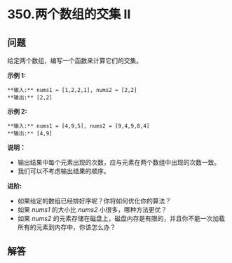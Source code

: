 # 350.两个数组的交集 II

## 问题

给定两个数组，编写一个函数来计算它们的交集。

**示例 1:**

```
**输入:** nums1 = [1,2,2,1], nums2 = [2,2]
**输出:** [2,2]

```

**示例 2:**

```
**输入:** nums1 = [4,9,5], nums2 = [9,4,9,8,4]
**输出:** [4,9]
```

**说明：**

* 输出结果中每个元素出现的次数，应与元素在两个数组中出现的次数一致。
* 我们可以不考虑输出结果的顺序。

****进阶:****

* 如果给定的数组已经排好序呢？你将如何优化你的算法？
* 如果 *nums1* 的大小比 *nums2* 小很多，哪种方法更优？
* 如果 *nums2* 的元素存储在磁盘上，磁盘内存是有限的，并且你不能一次加载所有的元素到内存中，你该怎么办？



## 解答


